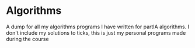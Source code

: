 # Algorithms
A dump for all my algorithms programs I have written for partIA algorithms. I don't include my solutions to ticks, this is just my personal programs made during the course
